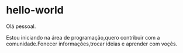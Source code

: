 # hello-world

Olá pessoal.

Estou iniciando na área de programação,quero contribuir com a comunidade.Fonecer informações,trocar ideias e aprender com voçês.



